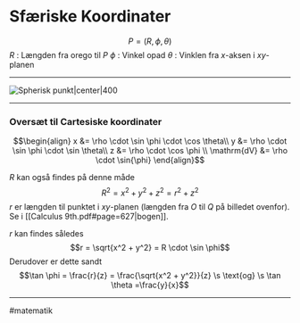 # Sfæriske Koordinater

$$P = (R, \phi, \theta)$$
$R$ : Længden fra orego til $P$
$\phi$ : Vinkel opad 
$\theta$ : Vinklen fra $x$-aksen i $xy$-planen

---
![Spherisk punkt|center|400](https://mse.redwoods.edu/darnold/math50c/mathjax/spherical/spherical3.png)

---


### Oversæt til Cartesiske koordinater
$$\begin{align}
x &= \rho \cdot  \sin \phi \cdot \cos \theta\\
y &= \rho \cdot  \sin \phi \cdot \sin \theta\\
z &= \rho \cdot  \cos \phi \\
\mathrm{dV} &= \rho \cdot \sin{\phi}
\end{align}$$

$R$ kan også findes på denne måde
$$R^2 = x^2 + y^2 + z^2 = r^2+z^2$$
$r$ er længden til punktet i $xy$-planen (længden fra $O$ til $Q$ på billedet ovenfor). Se i [[Calculus 9th.pdf#page=627|bogen]].

$r$ kan findes således
$$r = \sqrt{x^2 + y^2} = R \cdot  \sin \phi$$
Derudover er dette sandt
$$\tan \phi = \frac{r}{z} = \frac{\sqrt{x^2 + y^2}}{z} \s \text{og} \s \tan \theta =\frac{y}{x}$$

---
#matematik 